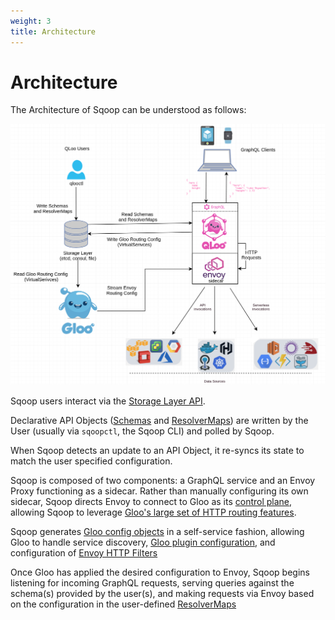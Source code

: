 ```yaml
---
weight: 3
title: Architecture
---
```



# Architecture

The Architecture of Sqoop can be understood as follows:

![Architecture](low_level_arch.png "Sqoop Architecture")


Sqoop users interact via the [Storage Layer API](https://github.com/solo-io/sqoop/tree/master/pkg/storage).

Declarative API Objects ([Schemas](../v1/schema.md) and [ResolverMaps](../v1/resolver_map.md)) are
written by the User (usually via `sqoopctl`, the Sqoop CLI) and polled by Sqoop.

When Sqoop detects an update to an API Object, it re-syncs its state to match
the user specified configuration.

Sqoop is composed of two components: a GraphQL service and an Envoy Proxy functioning as a sidecar. Rather than manually configuring
its own sidecar, Sqoop directs Envoy to connect to Gloo as its [control plane](https://github.com/envoyproxy/data-plane-api/blob/master/XDS_PROTOCOL.md), 
allowing Sqoop to leverage [Gloo's large set of HTTP routing features](https://gloo.solo.io/#features).

Sqoop generates [Gloo config objects](https://gloo.solo.io/v1/virtualservice/) in a self-service fashion, allowing Gloo
to handle service discovery, [Gloo plugin configuration](https://gloo.solo.io/plugins/aws/), and configuration of 
[Envoy HTTP Filters](https://www.envoyproxy.io/docs/envoy/latest/intro/arch_overview/http_filters.html)

Once Gloo has applied the desired configuration to Envoy, Sqoop begins listening for incoming GraphQL requests, serving queries 
against the schema(s) provided by the user(s), and making requests via Envoy based on the configuration in the user-defined [ResolverMaps](../v1/resolver_map.md)
